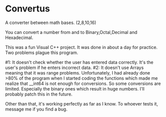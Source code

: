 # Convertus
A converter between math bases. (2,8,10,16)

You can convert a number from and to Binary,Octal,Decimal and Hexadecimal. 

This was a fun Visual C++ project. It was done in about a day for practice. 
Two problems plague this program. 

#1: It doesn't check whether the user has entered data correctly. It's the user's problem if he enters incorrect data.
#2: It doesn't use Arrays meaning that it was range problems. Unfortunately, I had already done >80% of the program when
    I started coding the functions which made me realize that __int64 is not enough for conversions. So some conversions are
    limited. Especially the binary ones which result in huge numbers. I'll probably patch this in the future. 
    
Other than that, it's working perfectly as far as I know. To whoever tests it, message me if you find a bug. 
